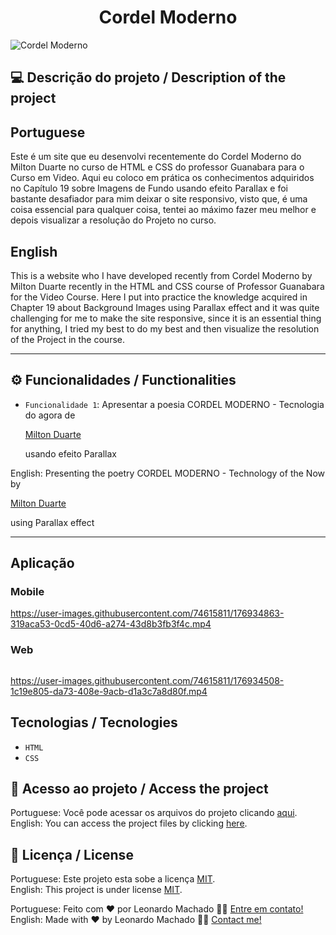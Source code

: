 <h1 align="center">Cordel Moderno</h1>

<img src="https://user-images.githubusercontent.com/74615811/176932567-647a35c8-fb5d-4381-9162-6fef3b31c4df.png" alt="Cordel Moderno">

## 💻 Descrição do projeto / Description of the project

<h2>Portuguese</h2> Este é um site que eu desenvolvi recentemente do Cordel Moderno do Milton Duarte no curso de HTML e CSS do professor Guanabara para o Curso em Video. Aqui eu coloco em prática os conhecimentos adquiridos no Capítulo 19 sobre Imagens de Fundo usando efeito Parallax e foi bastante desafiador para mim deixar o site responsivo, visto que, é uma coisa essencial para qualquer coisa, tentei ao máximo fazer meu melhor e depois visualizar a resolução do Projeto no curso. <br>

<h2>English</h2> This is a website who I have developed recently from Cordel Moderno by Milton Duarte recently in the HTML and CSS course of Professor Guanabara for the Video Course. Here I put into practice the knowledge acquired in Chapter 19 about Background Images using Parallax effect and it was quite challenging for me to make the site responsive, since it is an essential thing for anything, I tried my best to do my best and then visualize the resolution of the Project in the course.

---

## ⚙️ Funcionalidades / Functionalities
- `Funcionalidade 1`: Apresentar a poesia CORDEL MODERNO - Tecnologia do agora de <p> <a href="https://www.recantodasletras.com.br/poesias/3186743" target="_blank">Milton Duarte</a>
        </p> usando efeito Parallax <br>
        
English: Presenting the poetry CORDEL MODERNO - Technology of the Now by <p> <a href="https://www.recantodasletras.com.br/poesias/3186743" target="_blank">Milton Duarte</a>
        </p> using Parallax effect
        
---
## Aplicação

### Mobile

<p align="center">

https://user-images.githubusercontent.com/74615811/176934863-319aca53-0cd5-40d6-a274-43d8b3fb3f4c.mp4

</p>

### Web

<p align="center" style="display: flex; align-items: flex-start; justify-content: center;">

https://user-images.githubusercontent.com/74615811/176934508-1c19e805-da73-408e-9acb-d1a3c7a8d80f.mp4

</p>

## Tecnologias / Tecnologies
- ``HTML``
- ``CSS``

## 📁 Acesso ao projeto / Access the project

Portuguese: Você pode acessar os arquivos do projeto clicando [aqui](https://github.com/LeonardoMancilha/Project-Cordel/find/main). <br>
English: You can access the project files by clicking [here](https://github.com/LeonardoMancilha/Project-Cordel/find/main).

## 📝 Licença / License

Portuguese: Este projeto esta sobe a licença [MIT](./LICENSE). <br>
English: This project is under license [MIT](./LICENSE).

Portuguese: Feito com ❤️ por Leonardo Machado 👋🏽 [Entre em contato!](https://www.linkedin.com/in/leonardomancilha/) <br>
English: Made with ❤️ by Leonardo Machado 👋🏽 [Contact me!](https://www.linkedin.com/in/leonardomancilha/)
